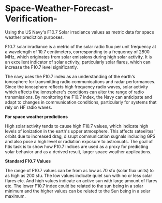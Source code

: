 # Space-Weather-Forecast-Verification-
Using the US Navy's F10.7 Solar irradiance values as metric data for space weather prediction purposes. 

F10.7 solar irradiance is a metric of the solar radio flux per unit frequency at a wavelength of 10.7 centimeters, corresponding to a frequency of 2800 MHz, which originates from solar emissions during high solar activity. It is an excellent indicator of solar activity, particularly solar flares, which can increase the F10.7 level significantly.

The navy uses the F10.7 index as an understanding of the earth's ionosphere for transmitting radio communications and radar performances. Since the ionosphere reflects high frequency radio waves, solar activity which affects the ionosphere's conditions can alter the range of radio transmissions. By monitoring the F10.7 index, the Navy can anticipate and adapt to changes in communication conditions, particularly for systems that rely on HF radio waves.

**For space weather predictions**

High solar activity tends to cause high F10.7 values, which indicate high levels of ionization in the earth's upper atmosphere. This affects sateelites' orbits due to increased drag, disrupt communication sugnals including GPS and also pose a high level or radiation exposure to astronuats. The goal of htis task is to show how F10.7 indices are used as a proxy for predicting solar behavior and as a derived result, larger space weather applications. 

**Standard F10.7 Values**

The range of F10.7 values can be from as low as 70 sfu (solar flux units) to as high as 200 sfu. The low values indicate quiet sun with no or less solar flares etc. And high values indicate an active sun with large amount of flares etc. The lower F10.7 index could be related to the sun being in a solar minimum and the higher values can be related to the Sun being in a solar maximum. 
